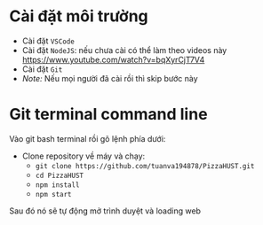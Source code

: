 # Cài đặt môi trường

- Cài đặt `VSCode`
- Cài đặt `NodeJS`: nếu chưa cài có thể làm theo videos này https://www.youtube.com/watch?v=bqXyrCjT7V4
- Cài đặt `Git`
- 
  _Note:_ Nếu mọi người đã cài rồi thì skip bước này

# Git terminal command line

Vào git bash terminal rồi gõ lệnh phía dưới:

- Clone repository về máy và chạy:
  - `git clone https://github.com/tuanva194878/PizzaHUST.git`
  - `cd PizzaHUST`
  - `npm install`
  - `npm start`

Sau đó nó sẽ tự động mở trình duyệt và loading web
